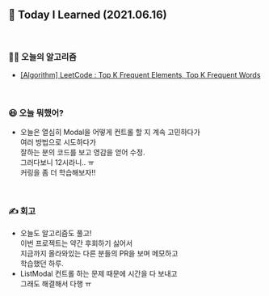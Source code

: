 ## 🚀 Today I Learned (2021.06.16)

<br/>

### **👨‍💻 오늘의 알고리즘**

-   [[Algorithm] LeetCode : Top K Frequent Elements, Top K Frequent Words](https://codi-rano.tistory.com/108)

<br/>

### **😆 오늘 뭐했어?**

-   오늘은 열심히 Modal을 어떻게 컨트롤 할 지 계속 고민하다가  
    여러 방법으로 시도하다가  
    잘하는 분의 코드를 보고 영감을 얻어 수정.  
    그러다보니 12시라니.. ㅠ  
    커링을 좀 더 학습해보자!!  

<br/>

### **✍️ 회고**

-  오늘도 알고리즘도 풀고!  
    이번 프로젝트는 약간 후회하기 싫어서  
    지금까지 올라와있는 다른 분들의 PR을 보며 메모하고  
    학습했던 하루.
-  ListModal 컨트롤 하는 문제 때문에 시간을 다 보내고  
    그래도 해결해서 다행 ㅠ
